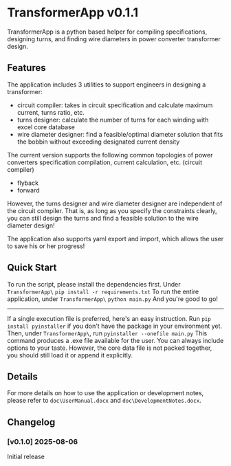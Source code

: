 # TransformerApp v0.1.1
TransformerApp is a python based helper for compiling specifications, designing turns, and finding wire diameters in power converter transformer design.
## Features
The application includes 3 utilities to support engineers in designing a transformer:
- circuit compiler: takes in circuit specification and calculate maximum current, turns ratio, etc.
- turns designer: calculate the number of turns for each winding with excel core database
- wire diameter designer: find a feasible/optimal diameter solution that fits the bobbin without exceeding designated current density

The current version supports the following common topologies of power converters specification compilation, current calculation, etc. (circuit compiler)
- flyback
- forward

However, the turns designer and wire diameter designer are independent of the circuit compiler. That is, as long as you specify the constraints clearly, you can still design the turns and find a feasible solution to the wire diameter design!

The application also supports yaml export and import, which allows the user to save his or her progress!

## Quick Start
To run the script, please install the dependencies first. Under ```TransformerApp\```
```pip install -r requirements.txt```
To run the entire application, under ```TransformerApp\```
```python main.py```
And you're good to go!

---


If a single execution file is preferred, here's an easy instruction. Run
```pip install pyinstaller```
if you don't have the package in your environment yet.
Then, under ```TransformerApp\```, run
```pyinstaller --onefile main.py```
This command produces a .exe file available for the user. You can always include options to your taste. However, the core data file is not packed together, you should still load it or append it explicitly.

## Details
For more details on how to use the application or development notes, please refer to ```doc\UserManual.docx``` and ```doc\DevelopmentNotes.docx```.

## Changelog

### [v0.1.0] 2025-08-06
Initial release